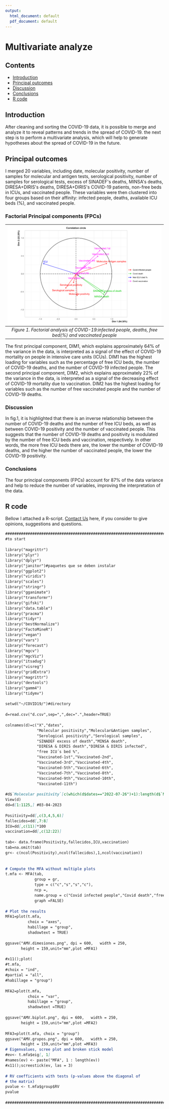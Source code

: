 ```yaml
---
output:
  html_document: default
  pdf_document: default
---
```

# Multivariate analyze

## Contents
-   [Introduction](#introduction)
-   [Principal outcomes](#principal-outcomes)
-   [Discussion](##discussion)
-   [Conclusions](#conclusions)
-   [R code](#r-code)

## Introduction
After cleaning and sorting the COVID-19 data, it is possible to merge and analyze it to reveal patterns and trends in the spread of COVID-19. the next step is to perform a multivariate analysis, which will help to generate hypotheses about the spread of COVID-19 in the future.

## Principal outcomes
I merged 20 variables, including date, molecular positivity, number of samples for molecular and antigen tests, serological positivity, number of samples for serological tests, excess of SINADEF's deaths, MINSA's deaths, DIRESA+DIRIS's deaths, DIRESA+DIRIS's COVID-19 patients, non-free beds in ICUs, and vaccinated people. These variables were then clustered into four groups based on their affinity: infected people, deaths, available ICU beds (%), and vaccinated people.
                 
### Factorial Principal components (FPCs)
|[![Figure .1](plotting/AMV.biplot.png)](https://github.com/jasb3110/COVIDPERU/blob/1ee55684f2eadadde76548a45d09be429252cf5f/plotting/AMV.biplot.png?raw=true)|
|:----------------------------------------------------------------------------:|
|*Figure 1. Factorial analysis of COVID-19:infected people, deaths, free bed(%) and vaccinated people*|

The first principal component, DIM1, which explains approximately 64% of the variance in the data, is interpreted as a signal of the effect of COVID-19 mortality on people in intensive care units (ICUs). DIM1 has the highest loading for variables such as the percentage of free ICU beds, the number of COVID-19 deaths, and the number of COVID-19 infected people. The second principal component, DIM2, which explains approximately 22% of the variance in the data, is interpreted as a signal of the decreasing effect of COVID-19 mortality due to vaccination. DIM2 has the highest loading for variables such as the number of free vaccinated people and the number of COVID-19 deaths.

### Discussion
In fig.1, it is highlighted that there is an inverse relationship between the number of COVID-19 deaths and the number of free ICU beds, as well as between COVID-19 positivity and the number of vaccinated people. This suggests that the number of COVID-19 deaths and positivity is modulated by the number of free ICU beds and vaccination, respectively. In other words, the more free ICU beds there are, the lower the number of COVID-19 deaths, and the higher the number of vaccinated people, the lower the COVID-19 positivity.

### Conclusions

The four principal components (FPCs) account for 87% of the data variance and help to reduce the number of variables, improving the interpretation of the data.

## R code
Bellow I attached a R-script. [Contact Us](mailto:solisbenites.jose@gmail.com) here, if you consider to give opinions, suggestions and questions.

``` markdown
################################################################################
#to start

library("magrittr")
library("plyr")
library("dplyr")
library("janitor")#paquetes que se deben instalar
library("ggplot2")
library("viridis")  
library("scales")
library("stringr")
library("gganimate")
library("transformr")
library("gifski")
library("data.table")
library("pracma")
library("tidyr")
library("bestNormalize")
library("FactoMineR")
library("vegan")
library("vars")
library("forecast")
library("mgcv")
library("mgcViz")
library("itsadug")
library("visreg")
library("gridExtra")
library("magrittr")
library("devtools")
library("gamm4")
library("tidymv")

setwd("~/COVID19/")#directory

d=read.csv("d.csv",sep=",",dec=".",header=TRUE)

colnames(d)=c("X","dates",                              
              "Molecular positivity","Molecular&Antigen samples", 
              "Serological positivity","Serological samples",                
              "SINADEF excess of death","MINSA death",                   
              "DIRESA & DIRIS death","DIRESA & DIRIS infected",            
              "free ICU´s bed %",           
              "Vaccinated-1st","Vaccinated-2nd",                      
              "Vaccinated-3rd","Vaccinated-4th",
              "Vaccinated-5th","Vaccinated-6th",
              "Vaccinated-7th","Vaccinated-8th",
              "Vaccinated-9th","Vaccinated-10th",
              "Vaccinated-11th")

#d$`Molecular positivity`[c(which(d$dates=="2022-07-26")+1):length(d$`Molecular positivity`)]=NA
View(d)
dd=d[1:1125,] #03-04-2023

Positivity=dd[,c(3,4,5,6)]
fallecidos=dd[,7:8]
ICU=dd[,c(11)]*100
vaccination=dd[,c(12:22)]

tab<- data.frame(Positivity,fallecidos,ICU,vaccination)
tab=na.omit(tab)
gr<- c(ncol(Positivity),ncol(fallecidos),1,ncol(vaccination))


# Compute the MFA without multiple plots
t.mfa <- MFA(tab,
             group = gr,
             type = c("c","s","s","c"),
             ncp =,
             name.group = c("Covid infected people","Covid death","free ICU´s bed %","Covid vaccination"),
             graph =FALSE)

# Plot the results
MFA1=plot(t.mfa,
          choix = "axes",
          habillage = "group",
          shadowtext = TRUE)

ggsave("AMV.dimesiones.png", dpi = 600,   width = 250,
       height = 159,unit="mm",plot =MFA1)

#x11();plot(
#t.mfa,
#choix = "ind",
#partial = "all",
#habillage = "group")

MFA2=plot(t.mfa,
          choix = "var",
          habillage = "group",
          shadowtext =TRUE)

ggsave("AMV.biplot.png", dpi = 600,   width = 250,
       height = 159,unit="mm",plot =MFA2)

MFA3=plot(t.mfa, choix = "group")
ggsave("AMV.grupos.png", dpi = 600,   width = 250,
       height = 159,unit="mm",plot =MFA3)
# Eigenvalues, scree plot and broken stick model
#ev<- t.mfa$eig[, 1]
#names(ev) <- paste("MFA", 1 : length(ev))
#x11();screestick(ev, las = 3)

# RV coefficients with tests (p-values above the diagonal of
# the matrix)
pvalue <- t.mfa$group$RV
pvalue

################################################################################
```

